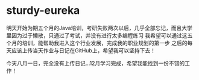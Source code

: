 # sturdy-eureka
明天开始为期五个月的Java培训，考研失败两次以后，几乎全部忘记，而且大学里因为过于懒散，只通过了考试，并没有进行太多编程练习
我希望可以通过这五个月的培训，能帮助我进入这个行业发展，完成我的职业规划的第一步
之后的每天应该上传当天作业与日记在GitHub上，希望我可以坚持下去！

今天八月一日，完全没有上传日记...12月学习完成，希望我能找到一份不错的工作！
